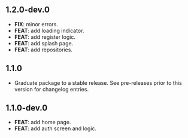 ## 1.2.0-dev.0

 - **FIX**: minor errors.
 - **FEAT**: add loading indicator.
 - **FEAT**: add register logic.
 - **FEAT**: add splash page.
 - **FEAT**: add repositories.

## 1.1.0

 - Graduate package to a stable release. See pre-releases prior to this version for changelog entries.

## 1.1.0-dev.0

 - **FEAT**: add home page.
 - **FEAT**: add auth screen and logic.

